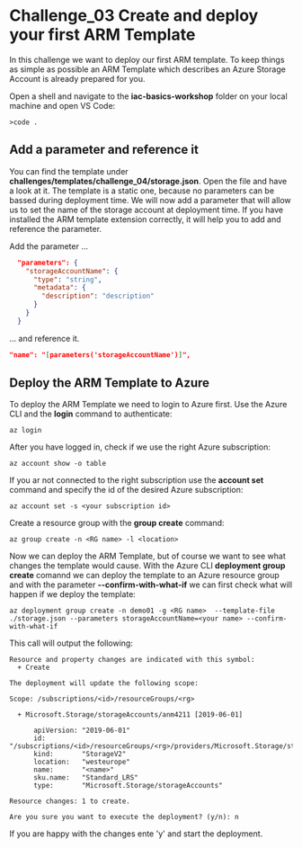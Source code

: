 # Challenge_03 Create and deploy your first ARM Template

In this challenge we want to deploy our first ARM template. To keep things as simple as possible an ARM Template which describes an Azure Storage Account is already prepared for you. 

Open a shell and navigate to the **iac-basics-workshop** folder on your local machine and open VS Code:

```shell
>code .
```

## Add a parameter and reference it

You can find the template under **challenges/templates/challenge_04/storage.json**. Open the file and have a look at it. 
The template is a static one, because no parameters can be bassed during deployment time. 
We will now add a parameter that will allow us to set the name of the storage account at deployment time. 
If you have installed the ARM template extension correctly, it will help you to add and reference the parameter.

Add the parameter ...
```json
  "parameters": {
    "storageAccountName": {
      "type": "string",
      "metadata": {
        "description": "description"
      }
    }
  }
```

... and reference it.

```json
"name": "[parameters('storageAccountName')]",
```

## Deploy the ARM Template to Azure

To deploy the ARM Template we need to login to Azure first. Use the Azure CLI and the **login** command to authenticate:

```Shell
az login
```

After you have logged in, check if we use the right Azure subscription:

```Shell
az account show -o table
```

If you ar not connected to the right subscription use the **account set** command and specify the id of the desired Azure subscription:

```Shell
az account set -s <your subscription id>
```

Create a resource group with the **group create** command:

```Shell
az group create -n <RG name> -l <location>
```

Now we can deploy the ARM Template, but of course we want to see what changes the template would cause.
With the Azure CLI **deployment group create** comannd we can deploy the template to an Azure resource group and with the parameter **--confirm-with-what-if** we can first check what will happen if we deploy the template:

```Shell
az deployment group create -n demo01 -g <RG name>  --template-file ./storage.json --parameters storageAccountName=<your name> --confirm-with-what-if
```

This call will output the following:

```Shell
Resource and property changes are indicated with this symbol:
  + Create

The deployment will update the following scope:

Scope: /subscriptions/<id>/resourceGroups/<rg>

  + Microsoft.Storage/storageAccounts/anm4211 [2019-06-01]

      apiVersion: "2019-06-01"
      id:         "/subscriptions/<id>/resourceGroups/<rg>/providers/Microsoft.Storage/storageAccounts/<name>"
      kind:       "StorageV2"
      location:   "westeurope"
      name:       "<name>"
      sku.name:   "Standard_LRS"
      type:       "Microsoft.Storage/storageAccounts"

Resource changes: 1 to create.

Are you sure you want to execute the deployment? (y/n): n
```

If you are happy with the changes ente 'y' and start the deployment.
